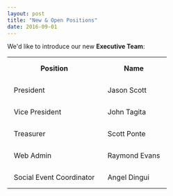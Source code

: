 ```yaml
---
layout: post
title: "New & Open Positions"
date: 2016-09-01
---
```

<p class="grey-text text-darken-3 lighten-3 col s12 m6">
We'd like to introduce our new <strong>Executive Team</strong>:<br/>
<style>
th, td {
    padding: 15px;
}
</style>
<table style="width:100%">
  <tr>
    <th>Position</th>
    <th>Name</th> 
  </tr>
  <tr>
    <td>President</td>
    <td>Jason Scott</td>
  </tr>
  <tr>
    <td>Vice President</td>
    <td>John Tagita</td>
  </tr>
  <tr>
    <td>Treasurer</td>
    <td>Scott Ponte</td>
  </tr>
  <tr>
    <td>Web Admin</td>
    <td>Raymond Evans</td>
  </tr>
  <tr>
    <td>Social Event Coordinator</td>
    <td>Angel Dingui</td>
  </tr>
</table>
</p>
